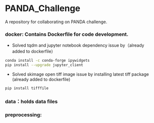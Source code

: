 # PANDA_Challenge
A repository for collaborating on PANDA challenge.
### docker: Contains Dockerfile for code development.
* Solved tqdm and jupyter notebook dependency issue by（already added to dockerfile）
```bash
conda install -c conda-forge ipywidgets
pip install --upgrade jupyter_client
```

* Solved skimage open tiff image issue by installing latest tiff package (already added to dockerfile)
```bash
pip install tifffile
```
### data：holds data files
### preprocessing:


